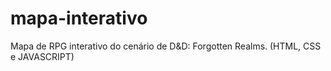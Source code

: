 # mapa-interativo
Mapa de RPG interativo do cenário de D&amp;D: Forgotten Realms. (HTML, CSS e JAVASCRIPT)
